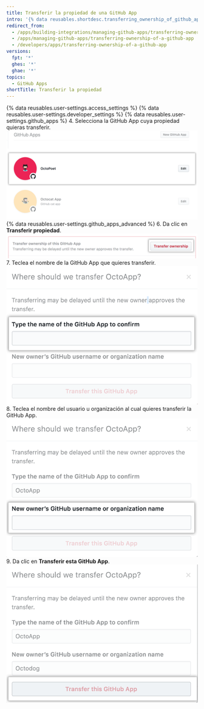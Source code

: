 ```yaml
---
title: Transferir la propiedad de una GitHub App
intro: '{% data reusables.shortdesc.transferring_ownership_of_github_apps %}'
redirect_from:
  - /apps/building-integrations/managing-github-apps/transferring-ownership-of-a-github-app/
  - /apps/managing-github-apps/transferring-ownership-of-a-github-app
  - /developers/apps/transferring-ownership-of-a-github-app
versions:
  fpt: '*'
  ghes: '*'
  ghae: '*'
topics:
  - GitHub Apps
shortTitle: Transferir la propiedad
---
```


{% data reusables.user-settings.access_settings %}
{% data reusables.user-settings.developer_settings %}
{% data reusables.user-settings.github_apps %}
4. Selecciona la GitHub App cuya propiedad quieras transferir. ![Seleccion de apps](/assets/images/github-apps/github_apps_select-app.png)
{% data reusables.user-settings.github_apps_advanced %}
6. Da clic en **Transferir propiedad**. ![Botón para transferir la propiedad](/assets/images/github-apps/github_apps_transfer_ownership.png)
7. Teclea el nombre de la GitHub App que quieres transferir. ![Campo para ingresar el nombre de la app a transferir](/assets/images/github-apps/github_apps_transfer_app_name.png)
8. Teclea el nombre del usuario u organización al cual quieres transferir la GitHub App. ![Campo para ingresar el usuario u organización al cual se transferirá la app](/assets/images/github-apps/github_apps_transfer_new_owner.png)
9. Da clic en **Transferir esta GitHub App**. ![Botón para confirmar la transferencia de una GitHub App](/assets/images/github-apps/github_apps_transfer_integration.png)
